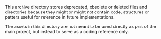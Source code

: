 This archive directory stores deprecated, obsolete or deleted files and directories because
they might or might not contain code, structures or patters useful for reference in future implementations.

The assets in this directory are not meant to be used directly as part of the main project,
but instead to serve as a coding reference only.
